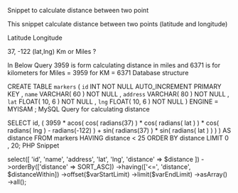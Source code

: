 Snippet to calculate distance between two point

This snippet calculate distance between two points (latitude and longitude)

Latitude Longitude

37, -122 
(lat,lng)
Km or Miles ?

In Below Query 3959 is form calculating distance in miles and 6371 is for kilometers
for Miles = 3959
for KM = 6371
Database structure

CREATE TABLE `markers` (
 `id` INT NOT NULL AUTO_INCREMENT PRIMARY KEY ,
 `name` VARCHAR( 60 ) NOT NULL ,
 `address` VARCHAR( 80 ) NOT NULL ,
 `lat` FLOAT( 10, 6 ) NOT NULL ,
 `lng` FLOAT( 10, 6 ) NOT NULL
) ENGINE = MYISAM ;
MySQL Query for calculating distance

SELECT
   id,
   ( 3959 * acos( cos( radians(37) ) * cos( radians( lat ) ) * 
   	cos( radians( lng ) - 
   	radians(-122) ) + 
   	sin( radians(37) ) * 
   	sin( radians( lat ) ) ) ) 
   AS distance 
   FROM markers 
   HAVING distance < 25 
   ORDER BY distance 
   LIMIT 0 , 20;
PHP Snippet

<?php

$lat = 37;
$lng = -122;

// in Miles
$distanceWithin = 25


$sql = "SELECT
   id,
   ( 3959 * acos( cos( radians($lat) ) * cos( radians( lat ) ) * 
   	cos( radians( lng ) - 
   	radians($lng) ) + 
   	sin( radians($lat) ) * 
   	sin( radians( lat ) ) ) ) 
   AS distance 
   FROM markers 
   HAVING distance < $distanceWithin
   ORDER BY distance 
   LIMIT 0 , 20";

$resultSet = mysqli_query($sql);
Yii Snippet

<?php

$lat = 37;
$lng = -122;

// in Miles
$distanceWithin = 25


$distanceSql = "(3959*acos(cos(radians($lat))*cos(radians(lat))*cos(radians(lng)-radians($lng))+sin(radians($lat))*sin(radians(lat))))";

$markers = Marker::find()->select([
    'id',
    'name',
    'address',
    'lat',
    'lng',
    'distance' => $distance
    ])
->orderBy(['distance' => SORT_ASC])
->having(['<=', 'distance', $distanceWithin])
->offset($varStartLimit)
->limit($varEndLimit)
->asArray()
->all();
